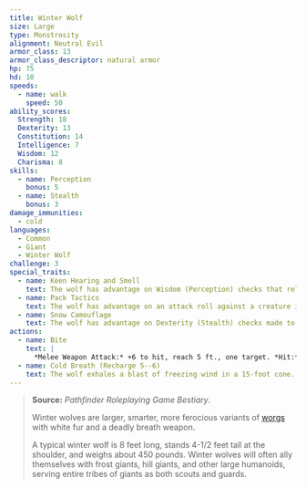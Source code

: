```yaml
---
title: Winter Wolf
size: Large
type: Monstrosity
alignment: Neutral Evil
armor_class: 13
armor_class_descriptor: natural armor
hp: 75
hd: 10
speeds:
  - name: walk
    speed: 50
ability_scores:
  Strength: 18
  Dexterity: 13
  Constitution: 14
  Intelligence: 7
  Wisdom: 12
  Charisma: 8
skills:
  - name: Perception
    bonus: 5
  - name: Stealth
    bonus: 3
damage_immunities:
  - cold
languages:
  - Common
  - Giant
  - Winter Wolf
challenge: 3
special_traits:
  - name: Keen Hearing and Smell
    text: The wolf has advantage on Wisdom (Perception) checks that rely on hearing or smell.
  - name: Pack Tactics
    text: The wolf has advantage on an attack roll against a creature if at least one of the wolf's allies is within 5 feet of the creature and the ally isn't incapacitated.
  - name: Snow Camouflage
    text: The wolf has advantage on Dexterity (Stealth) checks made to hide in snowy terrain.
actions:
  - name: Bite
    text: |
      *Melee Weapon Attack:* +6 to hit, reach 5 ft., one target. *Hit:* 11 (2d6 + 4) piercing damage. If the target is a creature, it must succeed on a DC 14 Strength saving throw or be knocked prone.
  - name: Cold Breath (Recharge 5--6)
    text: The wolf exhales a blast of freezing wind in a 15-foot cone. Each creature in that area must make a DC 12 Dexterity saving throw, taking 18 (4d8) cold damage on a failed save, or half as much damage on a successful one.
---
```


> **Source:** *Pathfinder Roleplaying Game Bestiary*.
>
> Winter wolves are larger, smarter, more ferocious variants of [worgs](/monster/worg/) with white fur and a deadly breath weapon.
>
> A typical winter wolf is 8 feet long, stands 4-1/2 feet tall at the shoulder, and weighs about 450 pounds. Winter wolves will often ally themselves with frost giants, hill giants, and other large humanoids, serving entire tribes of giants as both scouts and guards.
